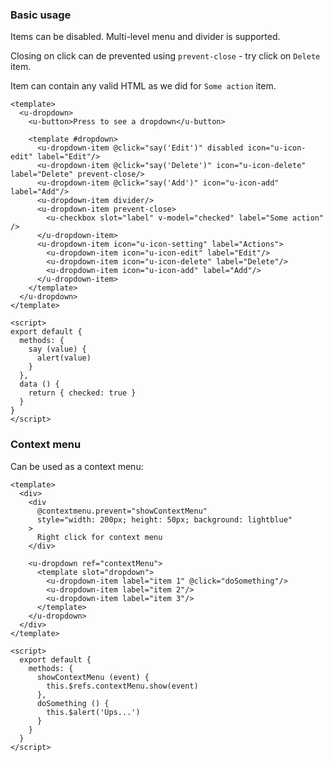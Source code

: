 ### Basic usage

Items can be disabled. Multi-level menu and divider is supported.

Closing on click can de prevented using `prevent-close` - try click on `Delete` item.

Item can contain any valid HTML as we did for `Some action` item. 

```vue
<template>
  <u-dropdown>
    <u-button>Press to see a dropdown</u-button>

    <template #dropdown>
      <u-dropdown-item @click="say('Edit')" disabled icon="u-icon-edit" label="Edit"/>
      <u-dropdown-item @click="say('Delete')" icon="u-icon-delete" label="Delete" prevent-close/>
      <u-dropdown-item @click="say('Add')" icon="u-icon-add" label="Add"/>
      <u-dropdown-item divider/>
      <u-dropdown-item prevent-close>
        <u-checkbox slot="label" v-model="checked" label="Some action" />
      </u-dropdown-item>
      <u-dropdown-item icon="u-icon-setting" label="Actions">
        <u-dropdown-item icon="u-icon-edit" label="Edit"/>
        <u-dropdown-item icon="u-icon-delete" label="Delete"/>
        <u-dropdown-item icon="u-icon-add" label="Add"/>
      </u-dropdown-item>
    </template>
  </u-dropdown>
</template>

<script>
export default {
  methods: {
    say (value) {
      alert(value)
    }
  },
  data () {
    return { checked: true }
  }
}
</script>
```

### Context menu

Can be used as a context menu:

```vue
<template>
  <div>
    <div
      @contextmenu.prevent="showContextMenu"
      style="width: 200px; height: 50px; background: lightblue"
    >
      Right click for context menu
    </div> 
    
    <u-dropdown ref="contextMenu">
      <template slot="dropdown">
        <u-dropdown-item label="item 1" @click="doSomething"/>
        <u-dropdown-item label="item 2"/>
        <u-dropdown-item label="item 3"/>
      </template>
    </u-dropdown>
  </div>
</template>

<script>
  export default {
    methods: {
      showContextMenu (event) {
        this.$refs.contextMenu.show(event)
      },
      doSomething () {
        this.$alert('Ups...') 
      }
    }
  }
</script>
```